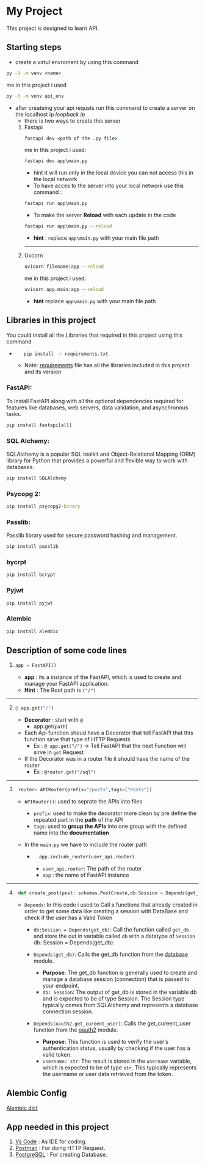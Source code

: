 # My Project

This project is designed to learn API.

## Starting steps

- create a virtul envroment by using this command 
```cmd 
py -3 -m venv <name>
```
me in this project i used 
```cmd
py -3 -m venv api_env
 ```

- after createing your api requsts run this command to create a server on the localhost ip *loopback ip*
    - there is two ways to create this server 
    1. Fastapi 
        ```cmd 
        fastapi dev <path of the .py file>
        ```
        me in this project i used:
        ``` cmd
        fastapi dev app\main.py
        ```
        - hint it will run only in the local device you can not access this in the local network 
        - To have acces to the server into your local network use this command :
        ``` cmd
        fastapi run app\main.py
        ```
        - To make the server **Reload** with each update in the code 
        ``` cmd
        fastapi run app\main.py --reload
        ```
       - __hint__ : replace `app\main.py` with your main file path
        -------
    2. Uvcorn
        ```cmd
        uvicorn filename:app --reload
        ```
        me in this project i used:
        ```cmd
        uvicorn app.main:app --reload
        ```
        - __hint__ replace `app\main.py` with your main file path
## Libraries in this project
You could install all the Libraries that required in this project using this command 
- ```cmd 
     pip install -r requirements.txt
    ```
    - Note: [requirements](requirements.txt) file has all the libraries included in this project and its version
### FastAPI:
To install FastAPI along with all the optional dependencies required for features like databases, web servers, data validation, and asynchronous tasks.
```cmd
pip install fastapi[all]
```

### SQL Alchemy:
SQLAlchemy is a popular SQL toolkit and Object-Relational Mapping (ORM) library for Python that provides a powerful and flexible way to work with databases.

```cmd
pip install SQLAlchemy
```
### Psycopg 2:

``` cmd
pip install psycopg2-binary
```
### Passlib:
Passlib library used for secure password hashing and management.
```cmd 
pip install passlib
```
### bycrpt 
```cmd 
pip install bcrypt
```
### Pyjwt
```cmd 
pip install pyjwt
```
### Alembic
```cmd
pip install alembic 
```

## Description of some code lines

1.  ```python
    app = FastAPI()
    ```
    - __app__ : its a instance of the FastAPI, which is used to create and manage your FastAPI application.
    - __Hint__ : The Root path is `("/")`
---

 2. ``` python 
    @ app.get("/")
    ```
    -  __Decorator__ : start with `@`   
        - app.get(`path`)
    - Each Api function shoud have a Decorator that tell FastAPI that this function sirve that type of HTTP Requests
        - Ex : `@ app.get("/")` -> Tell FastAPI that the next Function will sirve in `get` Request 
    - If the Decorator was in a router file it should have the name of the router 
        - Ex : `@router.get("/sql")`
---

3. ```python 
    router= APIRouter(prefix="/posts",tags=["Posts"])
    ```
    - `APIRouter()`: used to seprate the APIs into files 
        - `prefix`: used to make the decorator more clean by pre define the repeated part in the __path__ of the API    
        - `tags`: used to __group the APIs__ into one group with the defined name into the __documentation__

    - In the `main.py` we have to include the router path 
        - ```python 
            app.include_router(user_api.router)
            ```
            - `user_api.router`: The path of the router
            - `app` : the name of FastAPI instance
---
    
4. ```python 
    def create_post(post: schemas.PostCreate,db:Session = Depends(get_db),username:str = Depends(oauth2.get_cureent_user)):
    ```
    - `Depends`: In this code i used to Call a functions that already created in order to get some data like creating a session with DataBase and check if the user has a Valid Token
        - `db:Session = Depends(get_db)`: Call the function called `get_db` and store the out in variable called `db` with a datatype of `Session`
        db: Session = Depends(get_db):

        - `Depends(get_db)`: Calls the get_db function from the [database](app/database.py) module.
            - __Purpose__: The get_db function is generally used to create and manage a database session (connection) that is passed to your endpoint.
            - `db: Session`: The output of get_db is stored in the variable db and is expected to be of type Session. The Session type typically comes from SQLAlchemy and represents a database connection session.

         - `Depends(oauth2.get_cureent_user)`: Calls the get_cureent_user function from the [oauth2](app/routers/auth.py) module.
            - __Purpose__: This function is used to verify the user’s authentication status, usually by checking if the user has a valid token.
            - `username: str`: The result is stored in the `username` variable, which is expected to be of type `str`. This typically represents the username or user data retrieved from the token.

## Alembic Config 
[Alembic dict](Alembic_Dict.md)



## App needed in this project
1. [Vs Code](https://code.visualstudio.com/download) : As IDE for coding.
2. [Postman](https://www.postman.com/downloads/) : For doing HTTP Request.
3. [PostgreSQL](https://www.postgresql.org/download/) : For creating Database.


